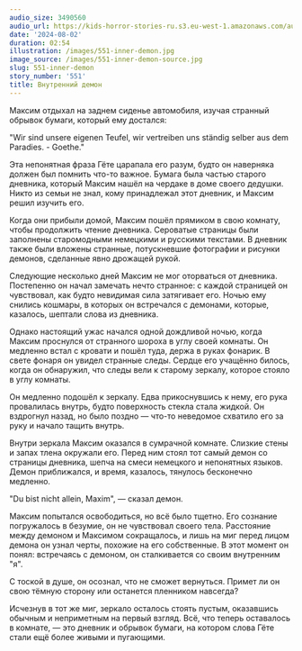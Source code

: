 ```yaml
---
audio_size: 3490560
audio_url: https://kids-horror-stories-ru.s3.eu-west-1.amazonaws.com/audio/551-inner-demon.mp3
date: '2024-08-02'
duration: 02:54
illustration: /images/551-inner-demon.jpg
image_source: /images/551-inner-demon-source.jpg
slug: 551-inner-demon
story_number: '551'
title: Внутренний демон
---
```


Максим отдыхал на заднем сиденье автомобиля, изучая странный обрывок бумаги, который ему достался:

"Wir sind unsere eigenen Teufel, wir vertreiben uns ständig selber aus dem Paradies. - Goethe."

Эта непонятная фраза Гёте царапала его разум, будто он наверняка должен был помнить что-то важное. Бумага была частью старого дневника, который Максим нашёл на чердаке в доме своего дедушки. Никто из семьи не знал, кому принадлежал этот дневник, и Максим решил изучить его.

Когда они прибыли домой, Максим пошёл прямиком в свою комнату, чтобы продолжить чтение дневника. Сероватые страницы были заполнены старомодными немецкими и русскими текстами. В дневник также были вложены странные, потускневшие фотографии и рисунки демонов, сделанные явно дрожащей рукой.

Следующие несколько дней Максим не мог оторваться от дневника. Постепенно он начал замечать нечто странное: с каждой страницей он чувствовал, как будто невидимая сила затягивает его. Ночью ему снились кошмары, в которых он встречался с демонами, которые, казалось, шептали слова из дневника.

Однако настоящий ужас начался одной дождливой ночью, когда Максим проснулся от странного шороха в углу своей комнаты. Он медленно встал с кровати и пошёл туда, держа в руках фонарик. В свете фонаря он увидел странные следы. Сердце его учащённо билось, когда он обнаружил, что следы вели к старому зеркалу, которое стояло в углу комнаты.

Он медленно подошёл к зеркалу. Едва прикоснувшись к нему, его рука провалилась внутрь, будто поверхность стекла стала жидкой. Он вздрогнул назад, но было поздно — что-то неведомое схватило его за руку и начало тащить внутрь.

Внутри зеркала Максим оказался в сумрачной комнате. Слизкие стены и запах тлена окружали его. Перед ним стоял тот самый демон со страницы дневника, шепча на смеси немецкого и непонятных языков. Демон приближался, и время, казалось, тянулось бесконечно медленно.

"Du bist nicht allein, Maxim", — сказал демон.

Максим попытался освободиться, но всё было тщетно. Его сознание погружалось в безумие, он не чувствовал своего тела. Расстояние между демоном и Максимом сокращалось, и лишь на миг перед лицом демона он узнал черты, похожие на его собственные. В этот момент он понял: встречаясь с демоном, он сталкивается со своим внутренним "я".

С тоской в душе, он осознал, что не сможет вернуться. Примет ли он свою тёмную сторону или останется пленником навсегда?

Исчезнув в тот же миг, зеркало осталось стоять пустым, оказавшись обычным и неприметным на первый взгляд. Всё, что теперь оставалось в комнате, — это дневник и обрывок бумаги, на котором слова Гёте стали ещё более живыми и пугающими.